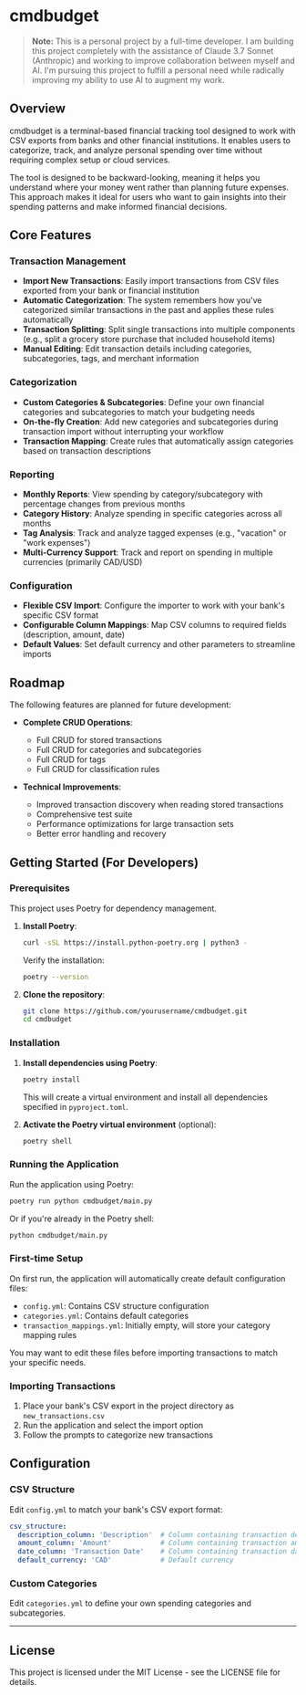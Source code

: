 # cmdbudget

> **Note:** This is a personal project by a full-time developer. I am building this project completely with the assistance of Claude 3.7 Sonnet (Anthropic) and working to improve collaboration between myself and AI. I'm pursuing this project to fulfill a personal need while radically improving my ability to use AI to augment my work.

## Overview

cmdbudget is a terminal-based financial tracking tool designed to work with CSV exports from banks and other financial institutions. It enables users to categorize, track, and analyze personal spending over time without requiring complex setup or cloud services.

The tool is designed to be backward-looking, meaning it helps you understand where your money went rather than planning future expenses. This approach makes it ideal for users who want to gain insights into their spending patterns and make informed financial decisions.

## Core Features

### Transaction Management
- **Import New Transactions**: Easily import transactions from CSV files exported from your bank or financial institution
- **Automatic Categorization**: The system remembers how you've categorized similar transactions in the past and applies these rules automatically
- **Transaction Splitting**: Split single transactions into multiple components (e.g., split a grocery store purchase that included household items)
- **Manual Editing**: Edit transaction details including categories, subcategories, tags, and merchant information

### Categorization
- **Custom Categories & Subcategories**: Define your own financial categories and subcategories to match your budgeting needs
- **On-the-fly Creation**: Add new categories and subcategories during transaction import without interrupting your workflow
- **Transaction Mapping**: Create rules that automatically assign categories based on transaction descriptions

### Reporting
- **Monthly Reports**: View spending by category/subcategory with percentage changes from previous months
- **Category History**: Analyze spending in specific categories across all months
- **Tag Analysis**: Track and analyze tagged expenses (e.g., "vacation" or "work expenses")
- **Multi-Currency Support**: Track and report on spending in multiple currencies (primarily CAD/USD)

### Configuration
- **Flexible CSV Import**: Configure the importer to work with your bank's specific CSV format
- **Configurable Column Mappings**: Map CSV columns to required fields (description, amount, date)
- **Default Values**: Set default currency and other parameters to streamline imports

## Roadmap

The following features are planned for future development:

- **Complete CRUD Operations**:
  - Full CRUD for stored transactions 
  - Full CRUD for categories and subcategories
  - Full CRUD for tags
  - Full CRUD for classification rules

- **Technical Improvements**:
  - Improved transaction discovery when reading stored transactions
  - Comprehensive test suite
  - Performance optimizations for large transaction sets
  - Better error handling and recovery

## Getting Started (For Developers)

### Prerequisites

This project uses Poetry for dependency management. 

1. **Install Poetry**:

   ```bash
   curl -sSL https://install.python-poetry.org | python3 -
   ```

   Verify the installation:

   ```bash
   poetry --version
   ```

2. **Clone the repository**:

   ```bash
   git clone https://github.com/yourusername/cmdbudget.git
   cd cmdbudget
   ```

### Installation

1. **Install dependencies using Poetry**:

   ```bash
   poetry install
   ```

   This will create a virtual environment and install all dependencies specified in `pyproject.toml`.

2. **Activate the Poetry virtual environment** (optional):

   ```bash
   poetry shell
   ```

### Running the Application

Run the application using Poetry:

```bash
poetry run python cmdbudget/main.py
```

Or if you're already in the Poetry shell:

```bash
python cmdbudget/main.py
```

### First-time Setup

On first run, the application will automatically create default configuration files:
- `config.yml`: Contains CSV structure configuration
- `categories.yml`: Contains default categories
- `transaction_mappings.yml`: Initially empty, will store your category mapping rules

You may want to edit these files before importing transactions to match your specific needs.

### Importing Transactions

1. Place your bank's CSV export in the project directory as `new_transactions.csv`
2. Run the application and select the import option
3. Follow the prompts to categorize new transactions

## Configuration

### CSV Structure

Edit `config.yml` to match your bank's CSV export format:

```yaml
csv_structure:
  description_column: 'Description'  # Column containing transaction description
  amount_column: 'Amount'            # Column containing transaction amount
  date_column: 'Transaction Date'    # Column containing transaction date
  default_currency: 'CAD'            # Default currency
```

### Custom Categories

Edit `categories.yml` to define your own spending categories and subcategories.

---

## License

This project is licensed under the MIT License - see the LICENSE file for details.
